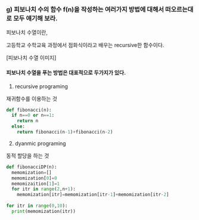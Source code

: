 ### g) 피보나치 수의 함수 f(n)을 작성하는 여러가지 방법에 대해서 떠오르는대로 모두 얘기해 보라.

피보나치 수열이란,

고등학교 수학교육 과정에서 점화식이라고 배우는 recursive한 함수이다.

[피보나치 수열 이미지]

#### 피보나치 수열을 푸는 방법은 대표적으로 두가지가 있다.

1. recursive programing

재귀함수를 이용하는 것

```python
def fibonacci(n):
  if n==0 or n==1:
    return n
  else:
    return fibonacci(n-1)+fibonacci(n-2)
```


2. dyanmic programing

동적 할당을 하는 것

```python
def fibonacciDP(n):
  memomization=[]
  memomization[0]=0
  memomizaition[1]=1
  for itr in range(2,n+1):
    memomization[itr]=memomization[itr-1]+memomization[itr-2]
  
for itr in range(0,10):
  print(memomization(itr))
```


